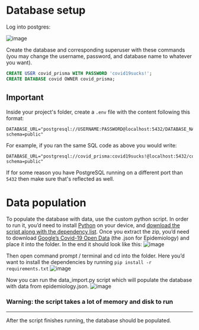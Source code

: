 # Database setup
Log into postgres:

![image](https://github.com/user-attachments/assets/2eabd489-2aac-4787-832f-8f3cedfc6e7f)

Create the database and corresponding superuser with these commands (you may change the username, password, and database name to whatever you want).
```SQL
CREATE USER covid_prisma WITH PASSWORD 'covid19sucks!';
CREATE DATABASE covid OWNER covid_prisma;
```

## Important
Inside your project's folder, create a `.env` file with the content following this format:
```ENV
DATABASE_URL="postgresql://USERNAME:PASSWORD@localhost:5432/DATABASE_NAME?schema=public"
```

For example, if you ran the same SQL code as above you would write:
```ENV
DATABASE_URL="postgresql://covid_prisma:covid19sucks!@localhost:5432/covid?schema=public"
```

If for some reason you have PostgreSQL running on a different port than `5432` then make sure that's reflected as well.

# Data population
To populate the database with data, use the custom python script. In order to run it, you’d need to install [Python](https://www.python.org/downloads/) on your device, and [download the script along with the dependency list](https://github.com/seshunASU/covid-visualizer/releases/download/data_population/data_populate.zip). Once you extract the zip, you’d need to download [Google’s Covid-19 Open Data](https://health.google.com/covid-19/open-data/raw-data) (the .json for Epidemiology) and place it into the folder. In the end it should look like this:
![image](https://github.com/user-attachments/assets/241df54c-e6eb-4e41-ba7f-86f14bb7bc2f)

Then open command prompt / terminal and cd into the folder. Here you’d want to install the dependencies by running `pip install -r requirements.txt`
![image](https://github.com/user-attachments/assets/5bea37df-4182-4683-8c2e-3a3409a69882)

Now you can run the data_import.py script which will populate the database with data from epidemiology.json.
![image](https://github.com/user-attachments/assets/2816d6b0-b8dd-4ae7-8a3c-578610499375)
### Warning: the script takes a lot of memory and disk to run
---
After the script finishes running, the database should be populated.
